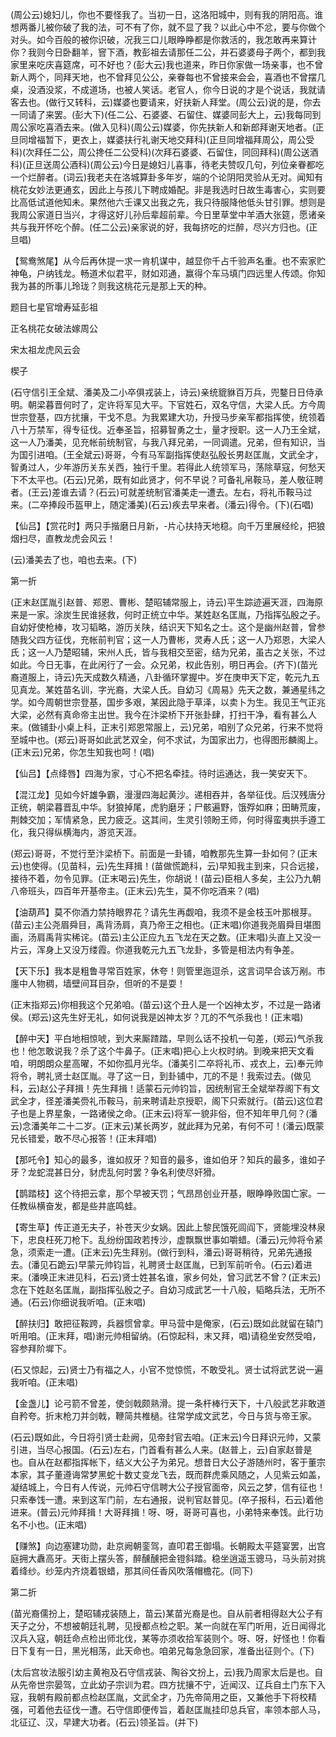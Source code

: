 <!-- { "loadSidebar": true } -->
(周公云)媳妇儿，你也不要怪我了。当初一日，这洛阳城中，则有我的阴阳高。谁想两番儿被你破了我的法，可不有了你，就不显了我？以此心中不忿，要与你做个对头。如今百般的被你识破，况我三口儿眼睁睁都是你救活的，我怎敢再来算计你？我则今日卧翻羊，窨下酒，教彭祖去请那任二公，并石婆婆母子两个，都到我家里来吃庆喜筵席，可不好也？(彭大云)我也道来，昨日你家做一场亲事，也不曾新人两个，同拜天地，也不曾拜见公公，亲眷每也不曾接来会会，喜酒也不曾摆几桌，没酒没浆，不成道场，也被人笑话。老官人，你今日说的才是个说话，我就请客去也。(做行又转科，云)媒婆也要请来，好扶新人拜堂。(周公云)说的是，你去一同请了来罢。(彭大下)(任二公、石婆婆、石留住、媒婆同彭大上，云)我每同到周公家吃喜酒去来。(做入见科)(周公云)媒婆，你先扶新人和新郎拜谢天地者。(正旦同增福暂下，更衣上，媒婆扶行礼谢天地交拜科)(正旦同增福拜周公，周公受科)(次拜任二公，周公搀任二公受科)(次拜石婆婆、石留住，同回拜科)(周公送酒科)(正旦送周公酒科)(周公云)今日是媳妇儿喜事，待老夫赞叹几句，列位亲眷都吃一个烂醉者。(词云)我老夫在洛城算卦多年岁，端的个论阴阳灵验从无对。闻知有桃花女妙法更通玄，因此上与孩儿下聘成婚配。非是我选时日故生毒害心，实则要比高低试道他知未。果然他六壬课又出我之先，我只待服降他低头甘引罪。想则是我周公家道日当兴，才得这好儿孙后辈超前辈。今日里草堂中羊酒大张筵，愿诸亲共与我开怀吃个醉。(任二公云)亲家说的好，我每挤吃的烂醉，尽兴方归也。(正旦唱)

【鸳鸯煞尾】从今后再休提一求一肯机谋中，越显你千占千验声名重。也不索家贮神龟，户纳钱龙。畅道术似君平，财如邓通，赢得个车马填门四远里人传颂。你知我为甚的所事儿玲珑？则我这桃花元是那上天的种。

题目七星官增寿延彭祖

正名桃花女破法嫁周公
　
　




宋太祖龙虎风云会

楔子

(石守信引王全斌、潘美及二小卒俱戎装上，诗云)亲统貔貅百万兵，兜鍪日日侍承明。朝梁暮晋何时了，定许将军见大平。下官姓石，双名守信，大梁人氏。方今周世宗登基，四方扰攘，干戈不息。为我累建大功，升授马步亲军都指挥使，统领着八十万禁军，得专征伐。近奉圣旨，招募智勇之士，量才授职。这一人乃王全斌，这一人乃潘美，见充帐前统制官，与我八拜兄弟，一同调遣。兄弟，但有知识，当为国引进咱。(王全斌云)哥哥，今有马军副指挥使赵弘殷长男赵匡胤，文武全才，智勇过人，少年游历关东关西，独行千里。若得此人统领军马，荡除草寇，何愁天下不太平也。(石云)兄弟，既有如此贤才，何不早说？可备礼帛鞍马，差人敬征聘者。(王云)差谁去请？(石云)可就差统制官潘美走一遭去。左右，将礼币鞍马过来。(二卒捧段币盔甲上，随定潘美)(石云)疾去早来者。(潘云)得令。(下)(石唱)

【仙吕】【赏花时】两只手揩磨日月新，-片心扶持天地稳。向千万里展经纶，把狼烟扫尽，直教龙虎会风云！

(云)潘美去了也，咱也去来。(下)


第一折

(正末赵匡胤引赵普、郑恩、曹彬、楚昭辅常服上，诗云)平生踪迹遍天涯，四海原来是一家。涂炭生民谁拯救，何时正统立中华。某姓赵名匡胤，乃指挥弘殷之子。自幼好使枪棒，攻习韬略，游历关陕，结识天下知名之士。这个是幽州赵普，曾参随我父四方征伐，充帐前判官；这一人乃曹彬，灵寿人氏；这一人乃郑恩，大梁人氏；这一人乃楚昭辅，宋州人氏，皆与我相交至密，结为兄弟，虽古之关张，不过如此。今日无事，在此闲行了一会。众兄弟，权此告别，明日再会。(齐下)(苗光裔道服上，诗云)先天成数久精通，八卦循环掌握中。岁在庚申天下定，乾元九五见真龙。某姓苗名训，字光裔，大梁人氏。自幼习《周易》先天之数，兼通星纬之学。如今周朝世宗登基，国步多艰，某因此隐于草泽，以卖卜为生。我见王气正兆大梁，必然有真命帝主出世。我今在汴梁桥下开张卦肆，打扫干净，看有甚么人来。(做铺卦小桌上科，正末引郑恩常服上，云)兄弟，咱别了众兄弟，行来不觉将至城中也。(郑云)哥哥如此武艺双全，何不求试，为国家出力，也得图形麟阁上。(正末云)兄弟，你怎生知我也呵！(唱)

【仙吕】【点绛唇】四海为家，寸心不把名牵挂。待时运通达，我一笑安天下。

【混江龙】见如今奸雄争霸，漫漫四海起黄沙。递相吞并，各举征伐。后汉残唐分正统，朝梁暮晋乱中华。豺狼掉尾，虎豹磨牙；尸骸遍野，饿殍如麻；田畴荒废，荆棘交加；军情紧急，民力疲乏。这其间，生灵引领盼王师，何时得蛮夷拱手遵工化，我只得纵横海内，游览天涯。

(郑云)哥哥，不觉行至汴梁桥下。前面是一卦铺，咱教那先生算一卦如何？(正末云)也使得。(见苗科，云)先生拜揖！(苗做慌跪科，云)早知我主到来，只合远接，接待不着，勿令见罪。(正末喝云)先生，你胡说！(苗云)臣相人多矣，主公乃九朝八帝班头，四百年开基帝主。(正末云)先生，莫不你吃酒来？(唱)

【油葫芦】莫不你酒力禁持眼界花？请先生再觑咱，我须不是金枝玉叶那根芽。(苗云)主公尧眉舜目，禹背汤肩，真乃帝王之相也。(正末唱)你道我尧眉舜目堪图画，汤肩禹背实稀诧。(苗云)主公正应九五飞龙在天之数。(正末唱)头直上又没一片云，浑身上又没万缕霞。你道我乾元九五飞龙卦，多管是相法内有争差。

【天下乐】我本是粗鲁寻常百姓家，休夸！则管里迤逗杀，这言词早合该万剐。市廛中人物稠，墙壁间耳目杂，但听的不是耍！

(正末指郑云)你相我这个兄弟咱。(苗云)这个丑人是一个凶神太岁，不过是一路诸侯。(郑云)这先生好无礼，如何说我是凶神太岁？兀的不气杀我也！(正末唱)

【醉中天】平白地相惊唬，到大来厮蹅踏，早则么话不投机一句差，(郑云)气杀我也！他怎敢说我？杀了这个牛鼻子。(正末唱)把心上火权时纳。到晚来把天文看咱，明朗朗众星高曜，不如你孤月光华。(潘美引二卒将礼币、戎衣上，云)奉元帅将令，聘礼贤士赵匡胤。寻了这一日，到卦铺中，兀的不是！我索过去。(做见科，云)赵公子拜揖！先生拜揖！适蒙石元帅钧旨，因统制官王全斌举荐阁下有文武全才，径差潘美赍礼币鞍马，前来聘请赴京授职，阁下只索就行。(苗云)这位君子也是上界星象，一路诸侯之命。(正末云)将军一貌非俗，但不知年甲几何？(潘云)念潘美年二十二岁。(正末云)某长两岁，就此拜为兄弟，有何不可！(潘云)既蒙兄长错爱，敢不尽心报答！(正末拜唱)

【那吒令】知心的最多，谁如叔牙？知音的最多，谁如伯牙？知兵的最多，谁如子牙？龙蛇混甚日分，豺虎乱何时罢？争名利使尽奸猾。

【鹊踏枝】这个待把云拿，那个早被天罚；气昂昂创业开基，眼睁睁败国亡家。一任教纵横奋发，都是些井底鸣蛙。

【寄生草】传正道无夫子，补苍天少女娲。因此上黎民饿死闾阎下，贤能埋没林泉下，忠良枉死刀枪下。乱纷纷国政若抟沙，虚飘飘世事如嚼蜡。(潘云)元帅将令紧急，须索走一遭。(正末云)先生拜别。(做行到科，潘云)哥哥稍待，兄弟先通报去。(潘见石跪云)早蒙元帅钧旨，礼聘贤士赵匡胤，已到军前听令。(石云)着进来。(潘唤正末进见科，石云)贤士姓甚名谁，家乡何处，曾习武艺不曾？(正末云)念在下姓赵名匡胤，副指挥弘殷之子。自幼习成武艺一十八般，韬略兵法，无所不通。(石云)你细说我听咱。(正末唱)

【醉扶归】敢把征鞍跨，兵器惯曾拿。甲马营中是俺家，(石云)既如此就留在辕门听用咱。(正末拜，唱)谢元帅相留纳。(石惊起科，末又拜，唱)请稳坐安然受咱，容参拜阶墀下。

(石又惊起，云)贤士乃有福之人，小官不觉惊慌，不敢受礼。贤士试将武艺说一遍我听咱。(正末唱)

【金盏儿】论弓箭不曾差，使剑戟颇熟滑。提一条杆棒行天下，十八般武艺非敢道自矜夸。折末枪刀并剑戟，鞭简共椎檛。往常学成文武艺，今日与货与帝王家。

(石云)既如此，今日将引贤士赴阙，见帝封官去咱。(正末云)今日拜识元帅，又蒙引进，当尽心报国。(石云)左右，门首看有甚么人来。(赵普上，云)自家赵普是也。自从在赵都指挥帐下，结义大公子为弟兄。想昔日大公子游随州时，客于董宗本家，其子董遵诲常梦黑蛇十数丈变龙飞去，既而群虎乘风随之，人见紫云如盖，凝结城上，今日有人传说，元帅石守信聘大公子授官面帝，风云之梦，信有征也！只索奉饯一遭。来到这军门前，左右通报，说判官赵普见。(卒子报科，石云)着他进来。(普云)元帅拜揖！大哥拜揖！呀、呀，哥哥可喜也，小弟特来奉饯。此行功名不小也。(正末唱)

【赚煞】向边塞建功勋，赴京阙朝銮驾，直叩君王御塌。长朝殿太平筵宴罢，出宫庭拥大纛高牙。天街上摆头答，醉醺醺把金镫斜踏。稳坐逍遥玉骢马，马头前对挑着绛纱。纱笼内齐烧着银蜡，那其间任香风吹落帽檐花。(同下)


第二折

(苗光裔儒扮上，楚昭辅戎装随上，苗云)某苗光裔是也。自从前者相得赵大公子有天子之分，不想被朝廷礼聘，见授都点检之职。某一向就在军门听用，近日闻得北汉兵入寇，朝廷命点检出师北伐，某等亦须收拾军装则个。呀、呀，好怪也！你看日下复有一日，黑光相荡，此天命也。咱弟兄每急急回家，准备出征则个。(下)

(太后宫妆法服引幼主黄袍及石守信戎装、陶谷文扮上，云)我乃周家太后是也。自从先帝世宗晏驾，立此幼子宗训为君。四方扰攘不宁，近闻汉、辽兵自土门东下入寇，我朝有殿前都点检赵匡胤，文武全才，乃先帝简用之臣，又兼他手下将校精强，可着他去征伐一遭。石守信即便传旨，着赵匡胤挂印总兵官，率领本部人马，北征辽、汉，早建大功者。(石云)领圣旨。(并下)

